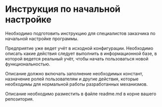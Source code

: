 
# Инструкция по начальной настройке

Необходимо подготовить инструкцию для специалистов заказчика по начальной настройке программы.

Предприятие уже ведет учёт в исходной конфигурации. Необходимо описать какие действия следует выполнить в информационной базе, в которой ведется реальный учёт, чтобы начать пользоваться новой функциональностью.

Описание должно включать заполнение необходимых констант, назначение ролей пользователям и другие действия, которые необходимы для нормальной работы разработанных механизмов.

Описание необходимо разместить в файле readme.md в корне вашего репозитория.
